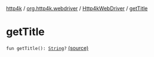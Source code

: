 [http4k](../../index.md) / [org.http4k.webdriver](../index.md) / [Http4kWebDriver](index.md) / [getTitle](./get-title.md)

# getTitle

`fun getTitle(): `[`String`](https://kotlinlang.org/api/latest/jvm/stdlib/kotlin/-string/index.html)`?` [(source)](https://github.com/http4k/http4k/blob/master/http4k-testing-webdriver/src/main/kotlin/org/http4k/webdriver/Http4kWebDriver.kt#L80)